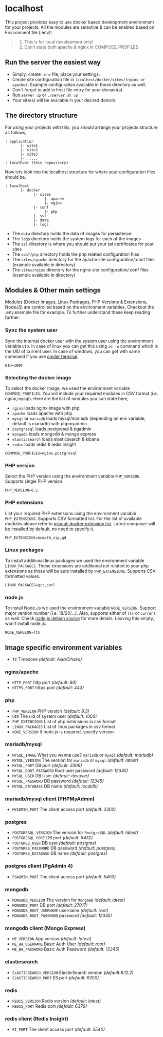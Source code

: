 # localhost

This project provides easy to use docker based development environment for your projects. All the modules are selective &
can be enabled based on Environment file (.env)!

>1. This is for local development only!
>2. Don't state both apache & nginx in COMPOSE_PROFILES 

## Run the server the easiest way
- Simply, create `.env` file, place your settings.
- Create site configuration file in `localhost/docker/sites/(nginx or apache)`. Example configuration available in those directory as well.
- Don't forget to add in host file entry for your domain(s)
- Run `server up` or `./server.sh up`
- Your site(s) will be available in your desired domain

## The directory structure

For using your projects with this, you should arrange your projects structure as follows,
```
| application
       |- site1
       |- site2
       |- site3
       |- .....
| localhost (this repository)
```
Now lets look into the localhost structure for where your configuration files should be.

```
| localhost
       |- docker
             |- sites
                  |- apache
                  |- nginx
             |- conf
                  |- php
             |- ssl
             |- data
             |- logs
```
- The `data` directory holds the data of images for persistence
- The `logs` directory holds the system logs for each of the images
- The `ssl` directory is where you should put your ssl certificates for your sites
- The `conf/php` directory holds the php related configuration files
- The `sites/apache` directory for the apache site configuration/.conf files (example available in directory)
- The `sites/nginx` directory for the nginx site configuration/.conf files (example available in directory)

## Modules & Other main settings

Modules (Docker Images, Linux Packages, PHP Versions & Extensions, NodeJS) are controlled based on the environment variables.
Checkout the .env.example file for example. To further understand these keep reading further.

### Sync the system user
Sync the internal docker user with the system user using the environment variable `UID`. In case of linux you can get this
using `id -u` command which is the UID of current user. In case of windows, you can get with same command if you use [cmder
terminal](https://github.com/cmderdev/cmder).

```dotenv
UID=1000
```

### Selecting the docker image
To select the docker image, we used the environment variable `COMPOSE_PROFILES`. You will include your required modules
in CSV format (i.e. nginx,mysql). Here are the list of modules you can state here,
- `nginx` loads nginx image with php
- `apache` loads apache with php
- `mysql` or `mariadb` loads mysql/mariadb (depending on env variable; default is mariadb) with phpmyadmin
- `postgresql` loads postgresql & pgadmin
- `mongodb` loads mongodb & mongo express
- `elasticsearch` loads elasticsearch & kibana
- `redis` loads redis & redis insight

```dotenv
COMPOSE_PROFILES=nginx,postgresql
```
### PHP version
Select the PHP version using the environment variable `PHP_VERSION`. Supports single PHP version.

```dotenv
PHP_VERSION=8.2
```

### PHP extensions
List your required PHP extensions using the environment variable `PHP_EXTENSIONS`. Supports CSV formatted list. For the list
of available modules please refer to [mlocati docker extension list](https://github.com/mlocati/docker-php-extension-installer#supported-php-extensions).
Latest composer will be installed by default, no need to specify it.

```dotenv
PHP_EXTENSIONS=bcmath,zip,gd
```

### Linux packages
To install additional linux packages we used the environment variable `LINUX_PACKAGES`. 
These extensions are additional not related to your php extensions as those will be auto installed by `PHP_EXTENSIONS`.
Supports CSV formatted values.

```dotenv
LINUX_PACKAGES=git,curl
```

### node.js
To install Node.Js we used the environment variable `NODE_VERSION`. Support major version number (i.e. 18/20/...). Also,
supports either of `lts` or `current` as well. Check [node.js debian source](https://github.com/nodesource/distributions#nodejs) for more details.
Leaving this empty, won't install node.js.

```dotenv
NODE_VERSION=lts
```
## Image specific environment variables

- `TZ` Timezone _(default: Asia/Dhaka)_

### nginx/apache
- `HTTP_PORT` http port _(default: 80)_
- `HTTPS_PORT` https port _(default: 443)_

### php
- `PHP_VERSION` PHP version _(default: 8.3)_
- `UID` The uid of system user _(default: 1000)_
- `PHP_EXTENSIONS` List of php extensions in csv format
- `LINUX_PACKAGES` List of linux packages in csv format
- `NODE_VERSION` If node.js is required, specify version

### mariadb/mysql
- `MYSQL_IMAGE` What you wanna use? `mariadb` or `mysql` _(default: mariadb)_
- `MYSQL_VERSION` The version for `mariadb` or `mysql` _(default: latest)_
- `MYSQL_PORT` DB port _(default: 3306)_
- `MYSQL_ROOT_PASSWORD` Root user password _(default: 12345)_
- `MYSQL_USER` DB User _(default: devuser)_
- `MYSQL_PASSWORD` DB password _(default: 12345)_
- `MYSQL_DATABASE` DB name _(default: localdb)_

### mariadb/mysql client (PHPMyAdmin)
- `MYADMIN_PORT` The client access port _(default: 3300)_

### postgres
- `POSTGRESQL_VERSION` The version for `PostgreSQL` _(default: latest)_
- `POSTGRESQL_PORT` DB port _(default: 5432)_
- `POSTGRES_USER` DB user _(default: postgres)_
- `POSTGRES_PASSWORD` DB password _(default: postgres)_
- `POSTGRES_DATABASE` DB name _(default: postgres)_

###  postgres client (PgAdmin 4)
- `PGADMIN_PORT` The client access port _(default: 5400)_

### mongodb
- `MONGODB_VERSION` The version for `MongoDB` _(default: latest)_
- `MONGODB_PORT` DB port _(default: 27017)_
- `MONGODB_ROOT_USERNAME` username _(default: root)_
- `MONGODB_ROOT_PASSWORD` password _(default: 12345)_

### mongodb client (Mongo Express)
- `ME_VERSION` App version _(default: latest)_
- `ME_BA_USERNAME` Basic Auth User _(default: root)_
- `ME_BA_PASSWORD` Basic Auth Password _(default: 12345)_

### elasticsearch
- `ELASTICSEARCH_VERSION` ElasticSearch version _(default:8.12.2)_
- `ELASTICSEARCH_PORT` ES port _(default: 9200)_

### redis
- `REDIS_VERSION` Redis version _(default: latest)_
- `REDIS_PORT` Redis port _(default: 6379)_

### redis client (Redis Insight)
- `RI_PORT` The client access port _(default: 5540)_
